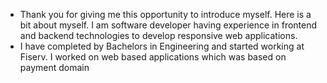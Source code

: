 - Thank you for giving me this opportunity to introduce myself. Here is a bit about myself. I am software developer having experience in frontend and backend technologies to develop responsive web applications.
- I have completed by Bachelors in Engineering and started working at Fiserv. I worked on web based applications which was based on payment domain 